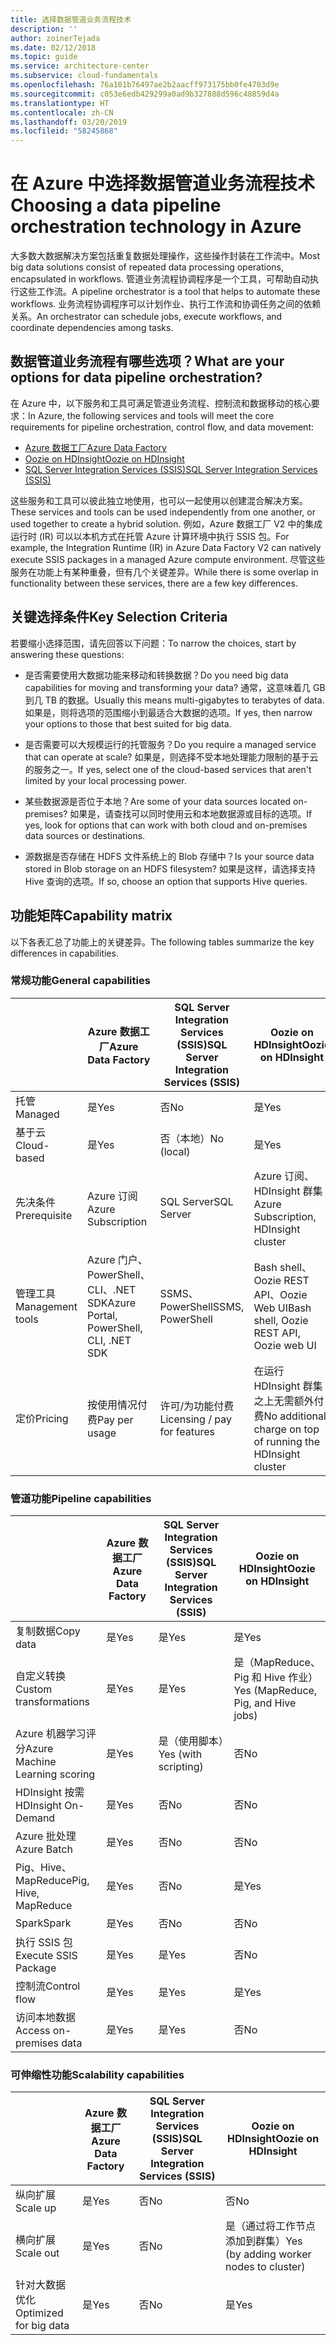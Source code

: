 ```yaml
---
title: 选择数据管道业务流程技术
description: ''
author: zoinerTejada
ms.date: 02/12/2018
ms.topic: guide
ms.service: architecture-center
ms.subservice: cloud-fundamentals
ms.openlocfilehash: 76a101b76497ae2b2aacff973175bb0fe4703d9e
ms.sourcegitcommit: c053e6edb429299a0ad9b327888d596c48859d4a
ms.translationtype: HT
ms.contentlocale: zh-CN
ms.lasthandoff: 03/20/2019
ms.locfileid: "58245868"
---
```

# <a name="choosing-a-data-pipeline-orchestration-technology-in-azure"></a><span data-ttu-id="47e9d-102">在 Azure 中选择数据管道业务流程技术</span><span class="sxs-lookup"><span data-stu-id="47e9d-102">Choosing a data pipeline orchestration technology in Azure</span></span>

<span data-ttu-id="47e9d-103">大多数大数据解决方案包括重复数据处理操作，这些操作封装在工作流中。</span><span class="sxs-lookup"><span data-stu-id="47e9d-103">Most big data solutions consist of repeated data processing operations, encapsulated in workflows.</span></span> <span data-ttu-id="47e9d-104">管道业务流程协调程序是一个工具，可帮助自动执行这些工作流。</span><span class="sxs-lookup"><span data-stu-id="47e9d-104">A pipeline orchestrator is a tool that helps to automate these workflows.</span></span> <span data-ttu-id="47e9d-105">业务流程协调程序可以计划作业、执行工作流和协调任务之间的依赖关系。</span><span class="sxs-lookup"><span data-stu-id="47e9d-105">An orchestrator can schedule jobs, execute workflows, and coordinate dependencies among tasks.</span></span>

## <a name="what-are-your-options-for-data-pipeline-orchestration"></a><span data-ttu-id="47e9d-106">数据管道业务流程有哪些选项？</span><span class="sxs-lookup"><span data-stu-id="47e9d-106">What are your options for data pipeline orchestration?</span></span>

<span data-ttu-id="47e9d-107">在 Azure 中，以下服务和工具可满足管道业务流程、控制流和数据移动的核心要求：</span><span class="sxs-lookup"><span data-stu-id="47e9d-107">In Azure, the following services and tools will meet the core requirements for pipeline orchestration, control flow, and data movement:</span></span>

- [<span data-ttu-id="47e9d-108">Azure 数据工厂</span><span class="sxs-lookup"><span data-stu-id="47e9d-108">Azure Data Factory</span></span>](/azure/data-factory/)
- [<span data-ttu-id="47e9d-109">Oozie on HDInsight</span><span class="sxs-lookup"><span data-stu-id="47e9d-109">Oozie on HDInsight</span></span>](/azure/hdinsight/hdinsight-use-oozie-linux-mac)
- [<span data-ttu-id="47e9d-110">SQL Server Integration Services (SSIS)</span><span class="sxs-lookup"><span data-stu-id="47e9d-110">SQL Server Integration Services (SSIS)</span></span>](/sql/integration-services/sql-server-integration-services)

<span data-ttu-id="47e9d-111">这些服务和工具可以彼此独立地使用，也可以一起使用以创建混合解决方案。</span><span class="sxs-lookup"><span data-stu-id="47e9d-111">These services and tools can be used independently from one another, or used together to create a hybrid solution.</span></span> <span data-ttu-id="47e9d-112">例如，Azure 数据工厂 V2 中的集成运行时 (IR) 可以以本机方式在托管 Azure 计算环境中执行 SSIS 包。</span><span class="sxs-lookup"><span data-stu-id="47e9d-112">For example, the Integration Runtime (IR) in Azure Data Factory V2 can natively execute SSIS packages in a managed Azure compute environment.</span></span> <span data-ttu-id="47e9d-113">尽管这些服务在功能上有某种重叠，但有几个关键差异。</span><span class="sxs-lookup"><span data-stu-id="47e9d-113">While there is some overlap in functionality between these services, there are a few key differences.</span></span>

## <a name="key-selection-criteria"></a><span data-ttu-id="47e9d-114">关键选择条件</span><span class="sxs-lookup"><span data-stu-id="47e9d-114">Key Selection Criteria</span></span>

<span data-ttu-id="47e9d-115">若要缩小选择范围，请先回答以下问题：</span><span class="sxs-lookup"><span data-stu-id="47e9d-115">To narrow the choices, start by answering these questions:</span></span>

- <span data-ttu-id="47e9d-116">是否需要使用大数据功能来移动和转换数据？</span><span class="sxs-lookup"><span data-stu-id="47e9d-116">Do you need big data capabilities for moving and transforming your data?</span></span> <span data-ttu-id="47e9d-117">通常，这意味着几 GB 到几 TB 的数据。</span><span class="sxs-lookup"><span data-stu-id="47e9d-117">Usually this means multi-gigabytes to terabytes of data.</span></span> <span data-ttu-id="47e9d-118">如果是，则将选项的范围缩小到最适合大数据的选项。</span><span class="sxs-lookup"><span data-stu-id="47e9d-118">If yes, then narrow your options to those that best suited for big data.</span></span>

- <span data-ttu-id="47e9d-119">是否需要可以大规模运行的托管服务？</span><span class="sxs-lookup"><span data-stu-id="47e9d-119">Do you require a managed service that can operate at scale?</span></span> <span data-ttu-id="47e9d-120">如果是，则选择不受本地处理能力限制的基于云的服务之一。</span><span class="sxs-lookup"><span data-stu-id="47e9d-120">If yes, select one of the cloud-based services that aren't limited by your local processing power.</span></span>

- <span data-ttu-id="47e9d-121">某些数据源是否位于本地？</span><span class="sxs-lookup"><span data-stu-id="47e9d-121">Are some of your data sources located on-premises?</span></span> <span data-ttu-id="47e9d-122">如果是，请查找可以同时使用云和本地数据源或目标的选项。</span><span class="sxs-lookup"><span data-stu-id="47e9d-122">If yes, look for options that can work with both cloud and on-premises data sources or destinations.</span></span>

- <span data-ttu-id="47e9d-123">源数据是否存储在 HDFS 文件系统上的 Blob 存储中？</span><span class="sxs-lookup"><span data-stu-id="47e9d-123">Is your source data stored in Blob storage on an HDFS filesystem?</span></span> <span data-ttu-id="47e9d-124">如果是这样，请选择支持 Hive 查询的选项。</span><span class="sxs-lookup"><span data-stu-id="47e9d-124">If so, choose an option that supports Hive queries.</span></span>

## <a name="capability-matrix"></a><span data-ttu-id="47e9d-125">功能矩阵</span><span class="sxs-lookup"><span data-stu-id="47e9d-125">Capability matrix</span></span>

<span data-ttu-id="47e9d-126">以下各表汇总了功能上的关键差异。</span><span class="sxs-lookup"><span data-stu-id="47e9d-126">The following tables summarize the key differences in capabilities.</span></span>

### <a name="general-capabilities"></a><span data-ttu-id="47e9d-127">常规功能</span><span class="sxs-lookup"><span data-stu-id="47e9d-127">General capabilities</span></span>

| | <span data-ttu-id="47e9d-128">Azure 数据工厂</span><span class="sxs-lookup"><span data-stu-id="47e9d-128">Azure Data Factory</span></span> | <span data-ttu-id="47e9d-129">SQL Server Integration Services (SSIS)</span><span class="sxs-lookup"><span data-stu-id="47e9d-129">SQL Server Integration Services (SSIS)</span></span> | <span data-ttu-id="47e9d-130">Oozie on HDInsight</span><span class="sxs-lookup"><span data-stu-id="47e9d-130">Oozie on HDInsight</span></span>
| --- | --- | --- | --- |
| <span data-ttu-id="47e9d-131">托管</span><span class="sxs-lookup"><span data-stu-id="47e9d-131">Managed</span></span> | <span data-ttu-id="47e9d-132">是</span><span class="sxs-lookup"><span data-stu-id="47e9d-132">Yes</span></span> | <span data-ttu-id="47e9d-133">否</span><span class="sxs-lookup"><span data-stu-id="47e9d-133">No</span></span> | <span data-ttu-id="47e9d-134">是</span><span class="sxs-lookup"><span data-stu-id="47e9d-134">Yes</span></span> |
| <span data-ttu-id="47e9d-135">基于云</span><span class="sxs-lookup"><span data-stu-id="47e9d-135">Cloud-based</span></span> | <span data-ttu-id="47e9d-136">是</span><span class="sxs-lookup"><span data-stu-id="47e9d-136">Yes</span></span> | <span data-ttu-id="47e9d-137">否（本地）</span><span class="sxs-lookup"><span data-stu-id="47e9d-137">No (local)</span></span> | <span data-ttu-id="47e9d-138">是</span><span class="sxs-lookup"><span data-stu-id="47e9d-138">Yes</span></span> |
| <span data-ttu-id="47e9d-139">先决条件</span><span class="sxs-lookup"><span data-stu-id="47e9d-139">Prerequisite</span></span> | <span data-ttu-id="47e9d-140">Azure 订阅</span><span class="sxs-lookup"><span data-stu-id="47e9d-140">Azure Subscription</span></span> | <span data-ttu-id="47e9d-141">SQL Server</span><span class="sxs-lookup"><span data-stu-id="47e9d-141">SQL Server</span></span>  | <span data-ttu-id="47e9d-142">Azure 订阅、HDInsight 群集</span><span class="sxs-lookup"><span data-stu-id="47e9d-142">Azure Subscription, HDInsight cluster</span></span> |
| <span data-ttu-id="47e9d-143">管理工具</span><span class="sxs-lookup"><span data-stu-id="47e9d-143">Management tools</span></span> | <span data-ttu-id="47e9d-144">Azure 门户、PowerShell、CLI、.NET SDK</span><span class="sxs-lookup"><span data-stu-id="47e9d-144">Azure Portal, PowerShell, CLI, .NET SDK</span></span> | <span data-ttu-id="47e9d-145">SSMS、PowerShell</span><span class="sxs-lookup"><span data-stu-id="47e9d-145">SSMS, PowerShell</span></span> | <span data-ttu-id="47e9d-146">Bash shell、Oozie REST API、Oozie Web UI</span><span class="sxs-lookup"><span data-stu-id="47e9d-146">Bash shell, Oozie REST API, Oozie web UI</span></span> |
| <span data-ttu-id="47e9d-147">定价</span><span class="sxs-lookup"><span data-stu-id="47e9d-147">Pricing</span></span> | <span data-ttu-id="47e9d-148">按使用情况付费</span><span class="sxs-lookup"><span data-stu-id="47e9d-148">Pay per usage</span></span> | <span data-ttu-id="47e9d-149">许可/为功能付费</span><span class="sxs-lookup"><span data-stu-id="47e9d-149">Licensing / pay for features</span></span> | <span data-ttu-id="47e9d-150">在运行 HDInsight 群集之上无需额外付费</span><span class="sxs-lookup"><span data-stu-id="47e9d-150">No additional charge on top of running the HDInsight cluster</span></span> |

### <a name="pipeline-capabilities"></a><span data-ttu-id="47e9d-151">管道功能</span><span class="sxs-lookup"><span data-stu-id="47e9d-151">Pipeline capabilities</span></span>

| | <span data-ttu-id="47e9d-152">Azure 数据工厂</span><span class="sxs-lookup"><span data-stu-id="47e9d-152">Azure Data Factory</span></span> | <span data-ttu-id="47e9d-153">SQL Server Integration Services (SSIS)</span><span class="sxs-lookup"><span data-stu-id="47e9d-153">SQL Server Integration Services (SSIS)</span></span> | <span data-ttu-id="47e9d-154">Oozie on HDInsight</span><span class="sxs-lookup"><span data-stu-id="47e9d-154">Oozie on HDInsight</span></span>
| --- | --- | --- | --- |
| <span data-ttu-id="47e9d-155">复制数据</span><span class="sxs-lookup"><span data-stu-id="47e9d-155">Copy data</span></span> | <span data-ttu-id="47e9d-156">是</span><span class="sxs-lookup"><span data-stu-id="47e9d-156">Yes</span></span> | <span data-ttu-id="47e9d-157">是</span><span class="sxs-lookup"><span data-stu-id="47e9d-157">Yes</span></span> | <span data-ttu-id="47e9d-158">是</span><span class="sxs-lookup"><span data-stu-id="47e9d-158">Yes</span></span> |
| <span data-ttu-id="47e9d-159">自定义转换</span><span class="sxs-lookup"><span data-stu-id="47e9d-159">Custom transformations</span></span> | <span data-ttu-id="47e9d-160">是</span><span class="sxs-lookup"><span data-stu-id="47e9d-160">Yes</span></span> | <span data-ttu-id="47e9d-161">是</span><span class="sxs-lookup"><span data-stu-id="47e9d-161">Yes</span></span> | <span data-ttu-id="47e9d-162">是（MapReduce、Pig 和 Hive 作业）</span><span class="sxs-lookup"><span data-stu-id="47e9d-162">Yes (MapReduce, Pig, and Hive jobs)</span></span> |
| <span data-ttu-id="47e9d-163">Azure 机器学习评分</span><span class="sxs-lookup"><span data-stu-id="47e9d-163">Azure Machine Learning scoring</span></span> | <span data-ttu-id="47e9d-164">是</span><span class="sxs-lookup"><span data-stu-id="47e9d-164">Yes</span></span> | <span data-ttu-id="47e9d-165">是（使用脚本）</span><span class="sxs-lookup"><span data-stu-id="47e9d-165">Yes (with scripting)</span></span> | <span data-ttu-id="47e9d-166">否</span><span class="sxs-lookup"><span data-stu-id="47e9d-166">No</span></span> |
| <span data-ttu-id="47e9d-167">HDInsight 按需</span><span class="sxs-lookup"><span data-stu-id="47e9d-167">HDInsight On-Demand</span></span> | <span data-ttu-id="47e9d-168">是</span><span class="sxs-lookup"><span data-stu-id="47e9d-168">Yes</span></span> | <span data-ttu-id="47e9d-169">否</span><span class="sxs-lookup"><span data-stu-id="47e9d-169">No</span></span> | <span data-ttu-id="47e9d-170">否</span><span class="sxs-lookup"><span data-stu-id="47e9d-170">No</span></span> |
| <span data-ttu-id="47e9d-171">Azure 批处理</span><span class="sxs-lookup"><span data-stu-id="47e9d-171">Azure Batch</span></span> | <span data-ttu-id="47e9d-172">是</span><span class="sxs-lookup"><span data-stu-id="47e9d-172">Yes</span></span> | <span data-ttu-id="47e9d-173">否</span><span class="sxs-lookup"><span data-stu-id="47e9d-173">No</span></span> | <span data-ttu-id="47e9d-174">否</span><span class="sxs-lookup"><span data-stu-id="47e9d-174">No</span></span> |
| <span data-ttu-id="47e9d-175">Pig、Hive、MapReduce</span><span class="sxs-lookup"><span data-stu-id="47e9d-175">Pig, Hive, MapReduce</span></span> | <span data-ttu-id="47e9d-176">是</span><span class="sxs-lookup"><span data-stu-id="47e9d-176">Yes</span></span> | <span data-ttu-id="47e9d-177">否</span><span class="sxs-lookup"><span data-stu-id="47e9d-177">No</span></span> | <span data-ttu-id="47e9d-178">是</span><span class="sxs-lookup"><span data-stu-id="47e9d-178">Yes</span></span> |
| <span data-ttu-id="47e9d-179">Spark</span><span class="sxs-lookup"><span data-stu-id="47e9d-179">Spark</span></span> | <span data-ttu-id="47e9d-180">是</span><span class="sxs-lookup"><span data-stu-id="47e9d-180">Yes</span></span> | <span data-ttu-id="47e9d-181">否</span><span class="sxs-lookup"><span data-stu-id="47e9d-181">No</span></span> | <span data-ttu-id="47e9d-182">否</span><span class="sxs-lookup"><span data-stu-id="47e9d-182">No</span></span> |
| <span data-ttu-id="47e9d-183">执行 SSIS 包</span><span class="sxs-lookup"><span data-stu-id="47e9d-183">Execute SSIS Package</span></span> | <span data-ttu-id="47e9d-184">是</span><span class="sxs-lookup"><span data-stu-id="47e9d-184">Yes</span></span> | <span data-ttu-id="47e9d-185">是</span><span class="sxs-lookup"><span data-stu-id="47e9d-185">Yes</span></span> | <span data-ttu-id="47e9d-186">否</span><span class="sxs-lookup"><span data-stu-id="47e9d-186">No</span></span> |
| <span data-ttu-id="47e9d-187">控制流</span><span class="sxs-lookup"><span data-stu-id="47e9d-187">Control flow</span></span> | <span data-ttu-id="47e9d-188">是</span><span class="sxs-lookup"><span data-stu-id="47e9d-188">Yes</span></span> | <span data-ttu-id="47e9d-189">是</span><span class="sxs-lookup"><span data-stu-id="47e9d-189">Yes</span></span> | <span data-ttu-id="47e9d-190">是</span><span class="sxs-lookup"><span data-stu-id="47e9d-190">Yes</span></span> |
| <span data-ttu-id="47e9d-191">访问本地数据</span><span class="sxs-lookup"><span data-stu-id="47e9d-191">Access on-premises data</span></span> | <span data-ttu-id="47e9d-192">是</span><span class="sxs-lookup"><span data-stu-id="47e9d-192">Yes</span></span> | <span data-ttu-id="47e9d-193">是</span><span class="sxs-lookup"><span data-stu-id="47e9d-193">Yes</span></span> | <span data-ttu-id="47e9d-194">否</span><span class="sxs-lookup"><span data-stu-id="47e9d-194">No</span></span> |

### <a name="scalability-capabilities"></a><span data-ttu-id="47e9d-195">可伸缩性功能</span><span class="sxs-lookup"><span data-stu-id="47e9d-195">Scalability capabilities</span></span>

| | <span data-ttu-id="47e9d-196">Azure 数据工厂</span><span class="sxs-lookup"><span data-stu-id="47e9d-196">Azure Data Factory</span></span> | <span data-ttu-id="47e9d-197">SQL Server Integration Services (SSIS)</span><span class="sxs-lookup"><span data-stu-id="47e9d-197">SQL Server Integration Services (SSIS)</span></span> | <span data-ttu-id="47e9d-198">Oozie on HDInsight</span><span class="sxs-lookup"><span data-stu-id="47e9d-198">Oozie on HDInsight</span></span>
| --- | --- | --- | --- |
| <span data-ttu-id="47e9d-199">纵向扩展</span><span class="sxs-lookup"><span data-stu-id="47e9d-199">Scale up</span></span> | <span data-ttu-id="47e9d-200">是</span><span class="sxs-lookup"><span data-stu-id="47e9d-200">Yes</span></span> | <span data-ttu-id="47e9d-201">否</span><span class="sxs-lookup"><span data-stu-id="47e9d-201">No</span></span> | <span data-ttu-id="47e9d-202">否</span><span class="sxs-lookup"><span data-stu-id="47e9d-202">No</span></span> |
| <span data-ttu-id="47e9d-203">横向扩展</span><span class="sxs-lookup"><span data-stu-id="47e9d-203">Scale out</span></span> | <span data-ttu-id="47e9d-204">是</span><span class="sxs-lookup"><span data-stu-id="47e9d-204">Yes</span></span> | <span data-ttu-id="47e9d-205">否</span><span class="sxs-lookup"><span data-stu-id="47e9d-205">No</span></span> | <span data-ttu-id="47e9d-206">是（通过将工作节点添加到群集）</span><span class="sxs-lookup"><span data-stu-id="47e9d-206">Yes (by adding worker nodes to cluster)</span></span> |
| <span data-ttu-id="47e9d-207">针对大数据优化</span><span class="sxs-lookup"><span data-stu-id="47e9d-207">Optimized for big data</span></span> | <span data-ttu-id="47e9d-208">是</span><span class="sxs-lookup"><span data-stu-id="47e9d-208">Yes</span></span> | <span data-ttu-id="47e9d-209">否</span><span class="sxs-lookup"><span data-stu-id="47e9d-209">No</span></span> | <span data-ttu-id="47e9d-210">是</span><span class="sxs-lookup"><span data-stu-id="47e9d-210">Yes</span></span> |

